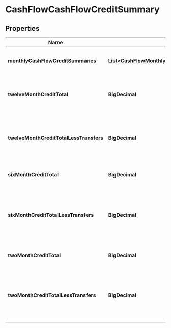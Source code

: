 

# CashFlowCashFlowCreditSummary


## Properties

| Name | Type | Description | Notes |
|------------ | ------------- | ------------- | -------------|
|**monthlyCashFlowCreditSummaries** | [**List&lt;CashFlowMonthlyCashFlowCreditSummaries&gt;**](CashFlowMonthlyCashFlowCreditSummaries.md) | List of attributes for each month |  |
|**twelveMonthCreditTotal** | **BigDecimal** | Sum of all credit transactions for each month for all accounts |  |
|**twelveMonthCreditTotalLessTransfers** | **BigDecimal** | Sum of all monthly credit transactions without transfers for all accounts |  |
|**sixMonthCreditTotal** | **BigDecimal** | Six month sum of all credit transactions |  |
|**sixMonthCreditTotalLessTransfers** | **BigDecimal** | Six month sum of all monthly credit transactions without transfers for all accounts |  |
|**twoMonthCreditTotal** | **BigDecimal** | Two month sum of all credit transactions |  |
|**twoMonthCreditTotalLessTransfers** | **BigDecimal** | Two month sum of all monthly credit transactions without transfers for all accounts |  |




